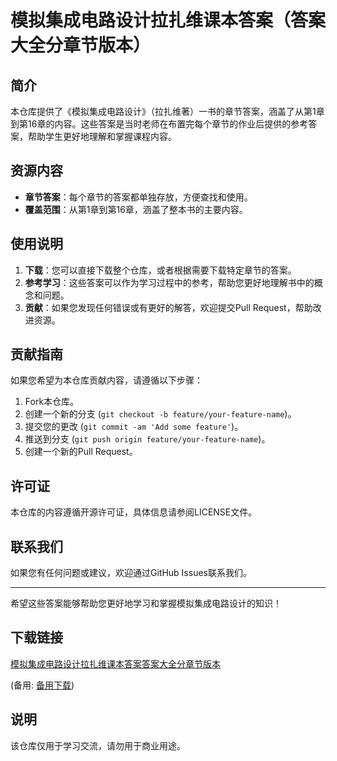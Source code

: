 # 模拟集成电路设计拉扎维课本答案（答案大全分章节版本）

## 简介

本仓库提供了《模拟集成电路设计》（拉扎维著）一书的章节答案，涵盖了从第1章到第16章的内容。这些答案是当时老师在布置完每个章节的作业后提供的参考答案，帮助学生更好地理解和掌握课程内容。

## 资源内容

- **章节答案**：每个章节的答案都单独存放，方便查找和使用。
- **覆盖范围**：从第1章到第16章，涵盖了整本书的主要内容。

## 使用说明

1. **下载**：您可以直接下载整个仓库，或者根据需要下载特定章节的答案。
2. **参考学习**：这些答案可以作为学习过程中的参考，帮助您更好地理解书中的概念和问题。
3. **贡献**：如果您发现任何错误或有更好的解答，欢迎提交Pull Request，帮助改进资源。

## 贡献指南

如果您希望为本仓库贡献内容，请遵循以下步骤：

1. Fork本仓库。
2. 创建一个新的分支 (`git checkout -b feature/your-feature-name`)。
3. 提交您的更改 (`git commit -am 'Add some feature'`)。
4. 推送到分支 (`git push origin feature/your-feature-name`)。
5. 创建一个新的Pull Request。

## 许可证

本仓库的内容遵循开源许可证，具体信息请参阅LICENSE文件。

## 联系我们

如果您有任何问题或建议，欢迎通过GitHub Issues联系我们。

---

希望这些答案能够帮助您更好地学习和掌握模拟集成电路设计的知识！

## 下载链接
[模拟集成电路设计拉扎维课本答案答案大全分章节版本](https://pan.quark.cn/s/92cc8fddb7ed) 

(备用: [备用下载](https://pan.baidu.com/s/1FjCgokFS5rBfBWmlhZ3UqA?pwd=1234))

## 说明

该仓库仅用于学习交流，请勿用于商业用途。
